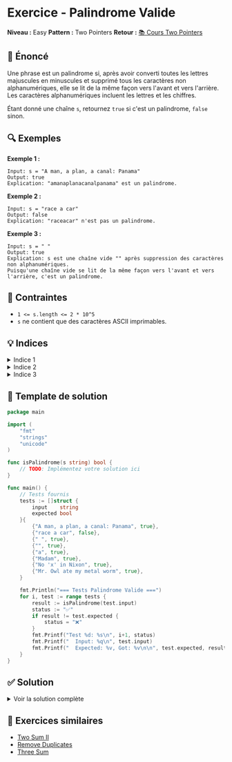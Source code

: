 # Exercice - Palindrome Valide

**Niveau :** Easy
**Pattern :** Two Pointers
**Retour :** [📚 Cours Two Pointers](../../courses/01-two-pointers.md)

## 📝 Énoncé

Une phrase est un palindrome si, après avoir converti toutes les lettres majuscules en minuscules et supprimé tous les caractères non alphanumériques, elle se lit de la même façon vers l'avant et vers l'arrière. Les caractères alphanumériques incluent les lettres et les chiffres.

Étant donné une chaîne `s`, retournez `true` si c'est un palindrome, `false` sinon.

## 🔍 Exemples

**Exemple 1 :**
```
Input: s = "A man, a plan, a canal: Panama"
Output: true
Explication: "amanaplanacanalpanama" est un palindrome.
```

**Exemple 2 :**
```
Input: s = "race a car"
Output: false
Explication: "raceacar" n'est pas un palindrome.
```

**Exemple 3 :**
```
Input: s = " "
Output: true
Explication: s est une chaîne vide "" après suppression des caractères non alphanumériques.
Puisqu'une chaîne vide se lit de la même façon vers l'avant et vers l'arrière, c'est un palindrome.
```

## 🎯 Contraintes

- `1 <= s.length <= 2 * 10^5`
- `s` ne contient que des caractères ASCII imprimables.

## 💡 Indices

<details>
<summary>Indice 1</summary>

Utilisez deux pointeurs, un au début et un à la fin de la chaîne. Rapprochez-les l'un de l'autre en vérifiant que les caractères alphanumériques correspondent.

</details>

<details>
<summary>Indice 2</summary>

Ignorez les caractères non alphanumériques en déplaçant les pointeurs jusqu'à trouver des caractères valides à comparer.

</details>

<details>
<summary>Indice 3</summary>

Convertissez les caractères en minuscules avant de les comparer pour ignorer la casse.

</details>

## 🔨 Template de solution

```go
package main

import (
    "fmt"
    "strings"
    "unicode"
)

func isPalindrome(s string) bool {
    // TODO: Implémentez votre solution ici
}

func main() {
    // Tests fournis
    tests := []struct {
        input    string
        expected bool
    }{
        {"A man, a plan, a canal: Panama", true},
        {"race a car", false},
        {" ", true},
        {"", true},
        {"a", true},
        {"Madam", true},
        {"No 'x' in Nixon", true},
        {"Mr. Owl ate my metal worm", true},
    }

    fmt.Println("=== Tests Palindrome Valide ===")
    for i, test := range tests {
        result := isPalindrome(test.input)
        status := "✅"
        if result != test.expected {
            status = "❌"
        }
        fmt.Printf("Test %d: %s\n", i+1, status)
        fmt.Printf("  Input: %q\n", test.input)
        fmt.Printf("  Expected: %v, Got: %v\n\n", test.expected, result)
    }
}
```

## ✅ Solution

<details>
<summary>Voir la solution complète</summary>

```go
func isPalindrome(s string) bool {
    left, right := 0, len(s)-1

    for left < right {
        // Ignorer les caractères non alphanumériques à gauche
        for left < right && !unicode.IsLetter(rune(s[left])) && !unicode.IsDigit(rune(s[left])) {
            left++
        }

        // Ignorer les caractères non alphanumériques à droite
        for left < right && !unicode.IsLetter(rune(s[right])) && !unicode.IsDigit(rune(s[right])) {
            right--
        }

        // Comparer les caractères en minuscules
        if strings.ToLower(string(s[left])) != strings.ToLower(string(s[right])) {
            return false
        }

        left++
        right--
    }

    return true
}
```

**Explication :**
1. Utilisez deux pointeurs `left` et `right` aux extrémités de la chaîne
2. Déplacez les pointeurs vers l'intérieur en ignorant les caractères non alphanumériques
3. Comparez les caractères en minuscules
4. Si tous les caractères correspondent, c'est un palindrome

**Complexité :**
- Temps : O(n) - un seul passage à travers la chaîne
- Espace : O(1) - seuls quelques pointeurs utilisés

</details>

## 🚀 Exercices similaires

- [Two Sum II](two-sum-ii.md)
- [Remove Duplicates](remove-duplicates.md)
- [Three Sum](../medium/three-sum.md)